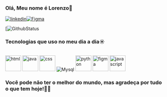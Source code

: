 ### Olá, Meu nome é Lorenzo👋

[![linkedin](https://img.shields.io/badge/LinkedIn-0077B5?style=for-the-badge&logo=linkedin&logoColor=white)](https://www.linkedin.com/in/lorenzo-rodrigues-a01682208?utm_source=share&utm_campaign=share_via&utm_content=profile&utm_medium=android_app)[![Figma](https://img.shields.io/badge/Figma-F24E1E?style=for-the-badge&logo=figma&logoColor=white)]((https://www.figma.com/files/recents-and-sharing/recently-viewed?fuid=1097208643731725663))


[![GithubStatus](https://github-readme-stats.vercel.app/api?username=LoRodrig&theme=dracula)


### Tecnologias que uso no meu dia a dia☀️

<div style="display: inline-block"><br/>
    <img style height= 50px alig="center" alt="html" src="https://cdn.jsdelivr.net/gh/devicons/devicon/icons/html5/html5-original-wordmark.svg"/>
    <img style height= 50px alig="center" alt="java" src="https://cdn.jsdelivr.net/gh/devicons/devicon/icons/java/java-original.svg"/>
    <img style height= 50px alig="center" alt="css" src="https://cdn.jsdelivr.net/gh/devicons/devicon/icons/css3/css3-original-wordmark.svg"/>    
    <img alig="center" alt="Mysql" src="https://img.shields.io/badge/MySQL-00000F?style=for-the-badge&logo=mysql&logoColor=white"/>
    <img style height= 50px alig="center" alt="python" src="https://cdn.jsdelivr.net/gh/devicons/devicon/icons/python/python-original.svg"/>
    <img style height= 50px alig="center" alt="figma" src="https://cdn.jsdelivr.net/gh/devicons/devicon/icons/figma/figma-original.svg"/>
   <img  style height= 50px alig="center" alt="javascript" src="https://cdn.jsdelivr.net/gh/devicons/devicon/icons/javascript/javascript-original.svg"/>
          

### Você pode não ter o melhor do mundo, mas agradeça por tudo o que tem hoje!🙏🏼
